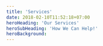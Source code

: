 ```yaml
---
title: 'Services'
date: 2018-02-10T11:52:18+07:00
heroHeading: 'Our Services'
heroSubHeading: 'How We Can Help!'
heroBackground:
---
```

